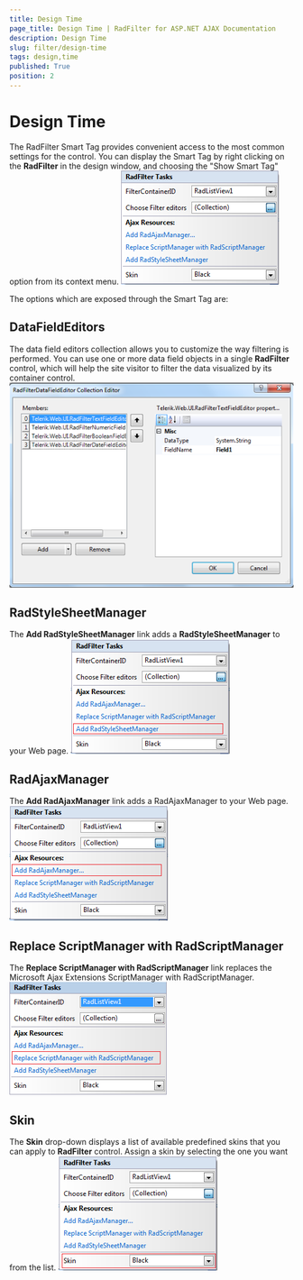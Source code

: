 ```yaml
---
title: Design Time
page_title: Design Time | RadFilter for ASP.NET AJAX Documentation
description: Design Time
slug: filter/design-time
tags: design,time
published: True
position: 2
---
```


# Design Time



The RadFilter Smart Tag provides convenient access to the most common settings for the control. You can display the Smart Tag by right clicking on the **RadFilter** in the design window, and choosing the "Show Smart Tag" option from its context menu.
![RadFilter SmartTag](images/filter_DesignTime1.png)

The options which are exposed through the Smart Tag are:

## DataFieldEditors

The data field editors collection allows you to customize the way filtering is performed. You can use one or more data field objects in a single **RadFilter** control, which will help the site visitor to filter the data visualized by its container control.
![RadFilter Data Field Editor](images/filter_DesignTime_editors.png)

## RadStyleSheetManager

The **Add RadStyleSheetManager** link adds a **RadStyleSheetManager** to your Web page.
![Add RadStyleSheetManager](images/filter_DesignTime_StyleSheetManager.png)

## RadAjaxManager

The **Add RadAjaxManager** link adds a RadAjaxManager to your Web page.
![Add RadAjaxManager](images/filter_DesignTime_RadAjaxManager.png)

## Replace ScriptManager with RadScriptManager

The **Replace ScriptManager with RadScriptManager** link replaces the Microsoft Ajax Extensions ScriptManager with RadScriptManager.
![Replace ScriptManager with RadScriptManager](images/filter_DesignTime_replace_ScriptManager.png)

## Skin

The **Skin** drop-down displays a list of available predefined skins that you can apply to **RadFilter** control. Assign a skin by selecting the one you want from the list.
![RadFilter Skin](images/filter_DesignTime_Skin.png)
